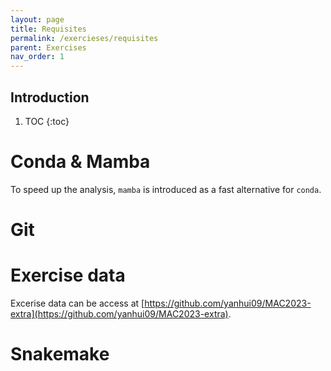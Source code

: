 ```yaml
---
layout: page
title: Requisites
permalink: /exercieses/requisites
parent: Exercises
nav_order: 1
---
```


## Introduction

1. TOC
{:toc}

# Conda & Mamba

To speed up the analysis, `mamba` is introduced as a fast alternative for `conda`.

# Git

# Exercise data

Excerise data can be access at [https://github.com/yanhui09/MAC2023-extra](https://github.com/yanhui09/MAC2023-extra).

# Snakemake

